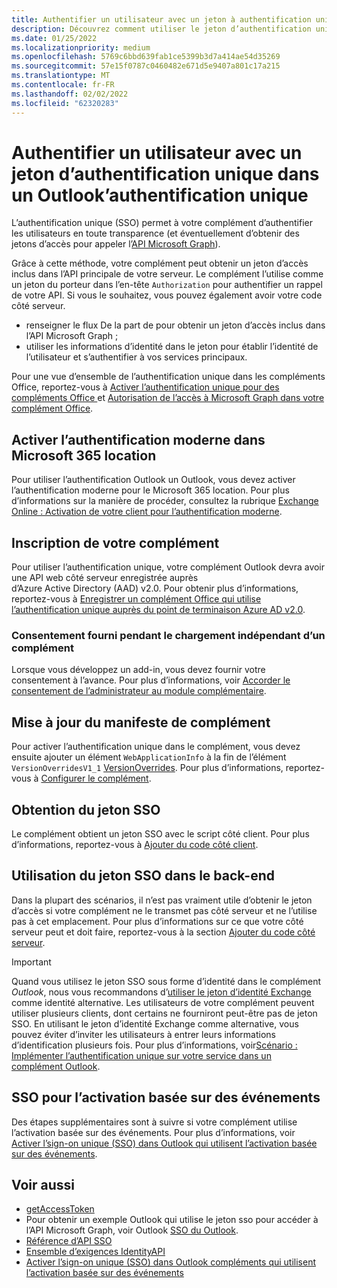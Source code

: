 ```yaml
---
title: Authentifier un utilisateur avec un jeton à authentification unique
description: Découvrez comment utiliser le jeton d’authentification unique fourni par un complément Outlook pour implémenter l’authentification unique (SSO) sur votre service.
ms.date: 01/25/2022
ms.localizationpriority: medium
ms.openlocfilehash: 5769c6bbd639fab1ce5399b3d7a414ae54d35269
ms.sourcegitcommit: 57e15f0787c0460482e671d5e9407a801c17a215
ms.translationtype: MT
ms.contentlocale: fr-FR
ms.lasthandoff: 02/02/2022
ms.locfileid: "62320283"
---
```

# <a name="authenticate-a-user-with-a-single-sign-on-token-in-an-outlook-add-in"></a>Authentifier un utilisateur avec un jeton d’authentification unique dans un Outlook’authentification unique

L’authentification unique (SSO) permet à votre complément d’authentifier les utilisateurs en toute transparence (et éventuellement d’obtenir des jetons d’accès pour appeler l’[API Microsoft Graph](/graph/overview)).

Grâce à cette méthode, votre complément peut obtenir un jeton d’accès inclus dans l’API principale de votre serveur. Le complément l’utilise comme un jeton du porteur dans l’en-tête `Authorization` pour authentifier un rappel de votre API. Si vous le souhaitez, vous pouvez également avoir votre code côté serveur.

- renseigner le flux De la part de pour obtenir un jeton d’accès inclus dans l’API Microsoft Graph ;
- utiliser les informations d’identité dans le jeton pour établir l’identité de l’utilisateur et s’authentifier à vos services principaux.

Pour une vue d’ensemble de l’authentification unique dans les compléments Office, reportez-vous à [Activer l’authentification unique pour des compléments Office ](../develop/sso-in-office-add-ins.md) et [Autorisation de l’accès à Microsoft Graph dans votre complément Office](../develop/authorize-to-microsoft-graph.md).

## <a name="enable-modern-authentication-in-your-microsoft-365-tenancy"></a>Activer l’authentification moderne dans Microsoft 365 location

Pour utiliser l’authentification Outlook un Outlook, vous devez activer l’authentification moderne pour le Microsoft 365 location. Pour plus d’informations sur la manière de procéder, consultez la rubrique [Exchange Online : Activation de votre client pour l’authentification moderne](https://social.technet.microsoft.com/wiki/contents/articles/32711.exchange-online-how-to-enable-your-tenant-for-modern-authentication.aspx).

## <a name="register-your-add-in"></a>Inscription de votre complément

Pour utiliser l’authentification unique, votre complément Outlook devra avoir une API web côté serveur enregistrée auprès d’Azure Active Directory (AAD) v2.0. Pour obtenir plus d’informations, reportez-vous à [Enregistrer un complément Office qui utilise l’authentification unique auprès du point de terminaison Azure AD v2.0](../develop/register-sso-add-in-aad-v2.md).

### <a name="provide-consent-when-sideloading-an-add-in"></a>Consentement fourni pendant le chargement indépendant d’un complément

Lorsque vous développez un add-in, vous devez fournir votre consentement à l’avance. Pour plus d’informations, voir [Accorder le consentement de l’administrateur au module complémentaire](../develop/grant-admin-consent-to-an-add-in.md).

## <a name="update-the-add-in-manifest"></a>Mise à jour du manifeste de complément

Pour activer l’authentification unique dans le complément, vous devez ensuite ajouter un élément `WebApplicationInfo` à la fin de l’élément `VersionOverridesV1_1` [VersionOverrides](../reference/manifest/versionoverrides.md). Pour plus d’informations, reportez-vous à [Configurer le complément](../develop/sso-in-office-add-ins.md#configure-the-add-in).

## <a name="get-the-sso-token"></a>Obtention du jeton SSO

Le complément obtient un jeton SSO avec le script côté client. Pour plus d’informations, reportez-vous à [Ajouter du code côté client](../develop/sso-in-office-add-ins.md#add-client-side-code).

## <a name="use-the-sso-token-at-the-back-end"></a>Utilisation du jeton SSO dans le back-end

Dans la plupart des scénarios, il n’est pas vraiment utile d’obtenir le jeton d’accès si votre complément ne le transmet pas côté serveur et ne l’utilise pas à cet emplacement. Pour plus d’informations sur ce que votre côté serveur peut et doit faire, reportez-vous à la section [Ajouter du code côté serveur](../develop/sso-in-office-add-ins.md#pass-the-access-token-to-server-side-code).

> [!IMPORTANT]
> Quand vous utilisez le jeton SSO sous forme d’identité dans le complément *Outlook*, nous vous recommandons d’[utiliser le jeton d’identité Exchange](authenticate-a-user-with-an-identity-token.md) comme identité alternative. Les utilisateurs de votre complément peuvent utiliser plusieurs clients, dont certains ne fourniront peut-être pas de jeton SSO. En utilisant le jeton d’identité Exchange comme alternative, vous pouvez éviter d’inviter les utilisateurs à entrer leurs informations d’identification plusieurs fois. Pour plus d’informations, voir[Scénario : Implémenter l’authentification unique sur votre service dans un complément Outlook](implement-sso-in-outlook-add-in.md).

## <a name="sso-for-event-based-activation"></a>SSO pour l’activation basée sur des événements

Des étapes supplémentaires sont à suivre si votre complément utilise l’activation basée sur des événements. Pour plus d’informations, voir [Activer l’sign-on unique (SSO) dans Outlook qui utilisent l’activation basée sur des événements](use-sso-in-event-based-activation.md).

## <a name="see-also"></a>Voir aussi

- [getAccessToken](/javascript/api/office-runtime/officeruntime.auth#getAccessToken_options_)
- Pour obtenir un exemple Outlook qui utilise le jeton sso pour accéder à l’API Microsoft Graph, voir Outlook [SSO du Outlook](https://github.com/OfficeDev/Office-Add-in-samples/tree/main/Samples/auth/Outlook-Add-in-SSO).
- [Référence d’API SSO](/javascript/api/office/office.auth#office-office-auth-getaccesstoken-member(1))
- [Ensemble d’exigences IdentityAPI](../reference/requirement-sets/identity-api-requirement-sets.md)
- [Activer l’sign-on unique (SSO) dans Outlook compléments qui utilisent l’activation basée sur des événements](use-sso-in-event-based-activation.md)
